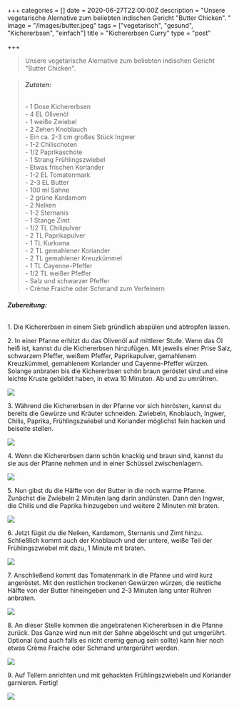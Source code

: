 +++
categories = []
date = 2020-06-27T22:00:00Z
description = "Unsere vegetarische Alernative zum beliebten indischen Gericht \"Butter Chicken\". "
image = "/images/butter.jpeg"
tags = ["vegetarisch", "gesund", "Kichererbsen", "einfach"]
title = "Kichererbsen Curry"
type = "post"

+++
> Unsere vegetarische Alernative zum beliebten indischen Gericht "Butter Chicken".

> ###### **Zutaten:**
>
>   
> \- 1 Dose Kichererbsen  
> \- 4 EL Olivenöl  
> \- 1 weiße Zwiebel  
> \- 2 Zehen Knoblauch  
> \- Ein ca. 2-3 cm großes Stück Ingwer  
> \- 1-2 Chilischoten   
> \- 1/2 Paprikaschote   
> \- 1 Strang Frühlingszwiebel  
> \- Etwas frischen Koriander  
> \- 1-2 EL Tomatenmark  
> \- 2-3 EL Butter  
> \- 100 ml Sahne  
> \- 2 grüne Kardamom  
> \- 2 Nelken  
> \- 1-2 Sternanis  
> \- 1 Stange Zimt   
> \- 1/2 TL Chilipulver  
> \- 2 TL Paprikapulver   
> \- 1 TL Kurkuma  
> \- 2 TL gemahlener Koriander  
> \- 2 TL gemahlener Kreuzkümmel  
> \- 1 TL Cayenne-Pfeffer   
> \- 1/2 TL weißer Pfeffer   
> \- Salz und schwarzer Pfeffer  
> \- Crème Fraiche oder Schmand zum Verfeinern

###### **Zubereitung:**

1\. Die Kichererbsen in einem Sieb gründlich abspülen und abtropfen lassen. 

2\. In einer Pfanne erhitzt du das Olivenöl auf mittlerer Stufe. Wenn das Öl heiß ist, kannst du die Kichererbsen hinzufügen. Mit jeweils einer Prise Salz, schwarzem Pfeffer, weißem Pfeffer, Paprikapulver, gemahlenem Kreuzkümmel, gemahlenem Koriander und Cayenne-Pfeffer würzen. Solange anbraten bis die Kichererbsen schön braun geröstet sind und eine leichte Kruste gebildet haben, in etwa 10 Minuten. Ab und zu umrühren. 

![](/images/butter6.jpeg)

3\. Während die Kichererbsen in der Pfanne vor sich hinrösten, kannst du bereits die Gewürze und Kräuter schneiden. Zwiebeln, Knoblauch, Ingwer, Chilis, Paprika, Frühlingszwiebel und Koriander möglichst fein hacken und beiseite stellen.

![](/images/butter4.jpeg)

4\. Wenn die Kichererbsen dann schön knackig und braun sind, kannst du sie aus der Pfanne nehmen und in einer Schüssel zwischenlagern. 

![](/images/butter5.jpeg)

5\. Nun gibst du die Hälfte von der Butter in die noch warme Pfanne. Zunächst die Zwiebeln 2 Minuten lang darin andünsten. Dann den Ingwer, die Chilis und die Paprika hinzugeben und weitere 2 Minuten mit braten. 

![](/images/butter1.gif)

6\. Jetzt fügst du die Nelken, Kardamom, Sternanis und Zimt hinzu. Schließlich kommt auch der Knoblauch und der untere, weiße Teil der Frühlingszwiebel mit dazu, 1 Minute mit braten.  
  
![](/images/butter3.jpeg)

7\. Anschließend kommt das Tomatenmark in die Pfanne und wird kurz angeröstet. Mit den restlichen trockenen Gewürzen würzen, die restliche Hälfte von der Butter hineingeben und 2-3 Minuten lang unter Rühren anbraten.

![](/images/butter2.gif)

8\. An dieser Stelle kommen die angebratenen Kichererbsen in die Pfanne zurück. Das Ganze wird nun mit der Sahne abgelöscht und gut umgerührt. Optional (und auch falls es nicht cremig genug sein sollte) kann hier noch etwas Crème Fraiche oder Schmand untergerührt werden.  
  
![](/images/butter4.gif)

9\. Auf Tellern anrichten und mit gehackten Frühlingszwiebeln und Koriander garnieren. Fertig! 

![](/images/butter2.jpeg)